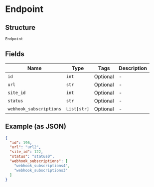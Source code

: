 
# Endpoint

## Structure

`Endpoint`

## Fields

| Name | Type | Tags | Description |
|  --- | --- | --- | --- |
| `id` | `int` | Optional | - |
| `url` | `str` | Optional | - |
| `site_id` | `int` | Optional | - |
| `status` | `str` | Optional | - |
| `webhook_subscriptions` | `List[str]` | Optional | - |

## Example (as JSON)

```json
{
  "id": 196,
  "url": "url2",
  "site_id": 122,
  "status": "status0",
  "webhook_subscriptions": [
    "webhook_subscriptions4",
    "webhook_subscriptions3"
  ]
}
```

